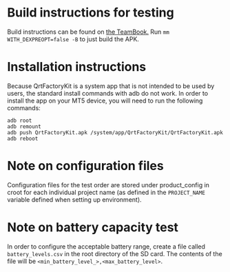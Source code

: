 # Build instructions for testing

Build instructions can be found on [the TeamBook.](https://micronet1023744.sharepoint.com/:o:/r/_layouts/15/WopiFrame.aspx?sourcedoc={0122c127-efe4-4a62-acdd-2b1bed3eeeb8}&action=edit&wd=target%28%2F%2FOBC5.one%7C2e2d56f6-faef-4026-8438-a150ca8e239c%2FOS%20Build%20Instructions%7C1f483dbe-5d80-4e1a-9a54-6f48014582a6%2F%29)  Run `mm WITH_DEXPREOPT=false -B` to just build the APK.

# Installation instructions

Because QrtFactoryKit is a system app that is not intended to be used by users, the standard install commands with adb do not work.
In order to install the app on your MT5 device, you will need to run the following commands:

```
adb root
adb remount
adb push QrtFactoryKit.apk /system/app/QrtFactoryKit/QrtFactoryKit.apk
adb reboot
```

# Note on configuration files

Configuration files for the test order are stored under product_config in croot for each individual project name (as defined in the `PROJECT_NAME` variable defined when setting up environment).

# Note on battery capacity test

In order to configure the acceptable battery range, create a file called `battery_levels.csv` in the root directory of the SD card.
The contents of the file will be `<min_battery_level_>,<max_battery_level>`.
